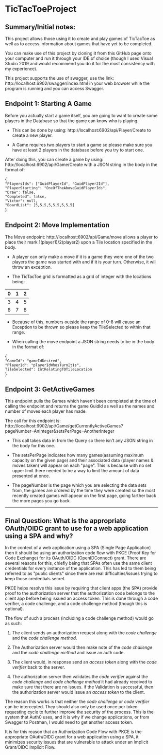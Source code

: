 # **TicTacToeProject**


## **Summary/Initial notes:**

This project allows those using it to create and play games of TicTacToe as well as to access information about games that have yet to be completed.

You can make use of this project by cloning it from this GitHub page onto your computer and run it through your IDE of choice (though I used Visual Studio 2019 and would recommend you do it for the most consistency with my experience).

This project supports the use of swagger, use the link: http://localhost:6902/swagger/index.html in your web browser while the program is running and you can access Swagger.


## **Endpoint 1: Starting A Game**

Before you actually start a game itself, you are going to want to create some players in the Database so that the game can know who is playing. 

 - This can be done by using: http://localhost:6902/api/Player/Create to create a new player. 
 
 - A Game requires two players to start a game so please make sure you have at least 2 players in the database before you try to start one.
 
 After doing this, you can create a game by using: http://localhost:6902/api/Game/Create with a JSON string in the body in the format of:
 
{ <br />
    `"PlayersIds": ["GuidPlayerId", "GuidPlayer2Id"],` <br />
    `"PlayerStarting": "OneOfTheAboveGuidPlayerIds",` <br />
    `"Draw": false,` <br />
   `"Completed": false,` <br />
    `"Victor": null,` <br />
    `"BoardList": [5,5,5,5,5,5,5,5,5]` <br />
}


## **Endpoint 2: Move Implementation**

The Move endpoint: http://localhost:6902/api/Game/move allows a player to place their mark 1(player1)/2(player2) upon a Tile location specified in the body.

- A player can only make a move if it is a game they were one of the two players the game was started with and if it is your turn. Otherwise, it will throw an exception.

- The TicTacToe grid is formatted as a grid of integer with the locations being:

|0|1|2|
|--|--|--| 
|3|4|5|
|6|7|8|

- Because of this, numbers outside the range of 0-8 will cause an Exception to be thrown so please keep the TileSelected to within that range.

- When calling the move endpoint a JSON string needs to be in the body in the format of:

{ <br />
   `"GameId": "gameIdDesired",` <br />
   `"PlayerId": "playerIdWhosTurnItIs",` <br />
   `TileSelected": IntRelatingTOTileLocation` <br />
}

## **Endpoint 3: GetActiveGames**

This endpoint pulls the Games which haven't been completed at the time of calling the endpoint and returns the game GuidId as well as the names and number of moves each player has made.

The call for this endpoint is: http://localhost:6902/api/Game/getCurrentlyActiveGames?pageNumber=AnInteger&setsPerPage=AnotherInteger 

- This call takes data in from the Query so there isn't any JSON string in the body for this one.

- The setsPerPage indicates how many games(assuming maximum capacity on the given page) and their associated data (player names & moves taken) will appear on each "page". This is because with no set upper limit there needed to be a way to limit the amount of data presented at once. 

- The pageNumber is the page which you are selecting the data sets from, the games are ordered by the time they were created so the most recently created games will appear on the first page, going farther back the more pages you go back.


***
## **Final Question: What is the appropriate OAuth/OIDC grant to use for a web application using a SPA and why?**

In the context of a web application using a SPA (Single Page Application) then it should be using an authorization code flow with PKCE (Proof Key for Code Exchange) for its OAuth/OIDC (OpenIDConnect) grant. There are several reasons for this, chiefly being that SPAs often use the same client credentials for every instance of the application. This has led to them being referred to as "public clients" since there are real difficulties/issues trying to keep those credentials secret. 

PKCE helps resolve this issue by requiring that client apps (the SPA) provide proof to the authorization server that the authorization code belongs to the client app before being issued an access token. This is done through a code verifier, a code challenge, and a code challenge method (though this is optional).


The flow of such a process (including a code challenge method) would go as such:

1. The client sends an authorization request along with the *code challenge* and the *code challenge method*.

2. The Authorization server would then make note of the *code challenge* and the *code challenge method* and issue an auth code.

3. The client would, in response send an *access token* along with the *code verifier* back to the server.

4. The authorization server then validates the *code verifier* against the *code challenge* and *code challenge method* it had already received to make sure that there are no issues. If the Validation is successful, then the authorization server would issue an *access token* to the client. 


The reason this works is that neither the *code challenge* or *code verifier* can be intercepted. They should also only be used once per token requesting cycle to further improve the security of the process. This is the system that Auth0 uses, and it is why if we change applications, or from Swagger to Postman, I would need to get another access token.   

It is for this reason that an Authorization Code Flow with PKCE is the appropriate OAuth/OIDC grant for a web application using a SPA, it minimizes security issues that are vulnerable to attack under an Implicit Grant/OIDC Implicit Flow. 


